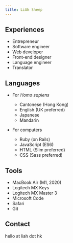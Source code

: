 ```yaml
---
title: LiAh Sheep
---
```


## Experiences

- Entrepreneur
- Software engineer
- Web developer
- Front-end designer
- Language engineer
- Translator
    
## Languages

- For *Homo sapiens*
    - Cantonese (Hong Kong)
    - English (UK preferred)
    - Japanese
    - Mandarin
        
- For computers
    - Ruby (on Rails)
    - JavaScript (ES6)
    - HTML (Slim preferred)
    - CSS (Sass preferred)
        
## Tools

- MacBook Air (M1, 2020)
- Logitech MX Keys
- Logitech MX Master 3
- Microsoft Code
- Safari
- Git

## Contact

hello at liah dot hk
